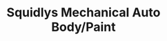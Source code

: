 ---
title: "Squidlys Mechanical Auto Body/Paint"
url: /chesapeake/squidlys-mechanical-auto-body-paint/
shop: Autowerkstatt
---